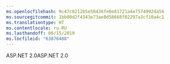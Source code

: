 ```yaml
---
ms.openlocfilehash: 9c47c8212b5e58436fe0e81721a4e7574992da56
ms.sourcegitcommit: 1bb00d2f4343e73ae8d58668f02297a3cf10a4c1
ms.translationtype: HT
ms.contentlocale: ru-RU
ms.lasthandoff: 06/15/2019
ms.locfileid: "63876488"
---
```

<span data-ttu-id="fdb09-101">ASP.NET 2.0</span><span class="sxs-lookup"><span data-stu-id="fdb09-101">ASP.NET 2.0</span></span>